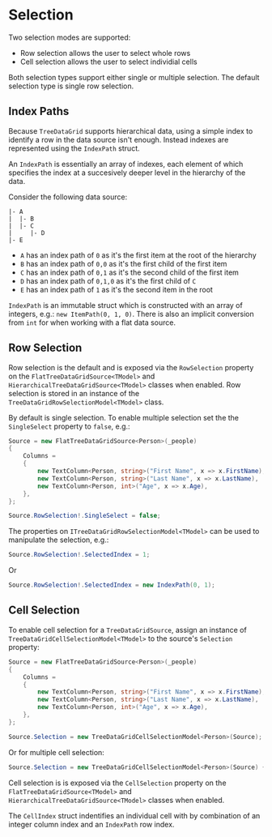 # Selection

Two selection modes are supported:

- Row selection allows the user to select whole rows
- Cell selection allows the user to select individial cells

Both selection types support either single or multiple selection. The default selection type is single row selection.

## Index Paths

Because `TreeDataGrid` supports hierarchical data, using a simple index to identify a row in the data source isn't enough. Instead indexes are represented using the `IndexPath` struct.

An `IndexPath` is essentially an array of indexes, each element of which specifies the index at a succesively deeper level in the hierarchy of the data.

Consider the following data source:

```
|- A
|  |- B
|  |- C
|     |- D
|- E
```

- `A` has an index path of `0` as it's the first item at the root of the hierarchy
- `B` has an index path of `0,0` as it's the first child of the first item
- `C` has an index path of `0,1` as it's the second child of the first item
- `D` has an index path of `0,1,0` as it's the first child of `C`
- `E` has an index path of `1` as it's the second item in the root

`IndexPath` is an immutable struct which is constructed with an array of integers, e.g.: `new ItemPath(0, 1, 0)`. There is also an implicit conversion from `int` for when working with a flat data source.

## Row Selection

Row selection is the default and is exposed via the `RowSelection` property on the `FlatTreeDataGridSource<TModel>` and `HierarchicalTreeDataGridSource<TModel>` classes when enabled. Row selection is stored in an instance of the `TreeDataGridRowSelectionModel<TModel>` class.

By default is single selection. To enable multiple selection set the the `SingleSelect` property to `false`, e.g.:

```csharp
Source = new FlatTreeDataGridSource<Person>(_people)
{
    Columns =
    {
        new TextColumn<Person, string>("First Name", x => x.FirstName),
        new TextColumn<Person, string>("Last Name", x => x.LastName),
        new TextColumn<Person, int>("Age", x => x.Age),
    },
};

Source.RowSelection!.SingleSelect = false;
```

The properties on `ITreeDataGridRowSelectionModel<TModel>` can be used to manipulate the selection, e.g.:

```csharp
Source.RowSelection!.SelectedIndex = 1;
```

Or

```csharp
Source.RowSelection!.SelectedIndex = new IndexPath(0, 1);
```

## Cell Selection

To enable cell selection for a `TreeDataGridSource`, assign an instance of `TreeDataGridCellSelectionModel<TModel>` to the source's `Selection` property:

```csharp
Source = new FlatTreeDataGridSource<Person>(_people)
{
    Columns =
    {
        new TextColumn<Person, string>("First Name", x => x.FirstName),
        new TextColumn<Person, string>("Last Name", x => x.LastName),
        new TextColumn<Person, int>("Age", x => x.Age),
    },
};

Source.Selection = new TreeDataGridCellSelectionModel<Person>(Source);
```

Or for multiple cell selection:

```csharp
Source.Selection = new TreeDataGridCellSelectionModel<Person>(Source) { SingleSelect = false };
```

Cell selection is is exposed via the `CellSelection` property on the `FlatTreeDataGridSource<TModel>` and `HierarchicalTreeDataGridSource<TModel>` classes when enabled.

The `CellIndex` struct indentifies an individual cell with by combination of an integer column index and an `IndexPath` row index.